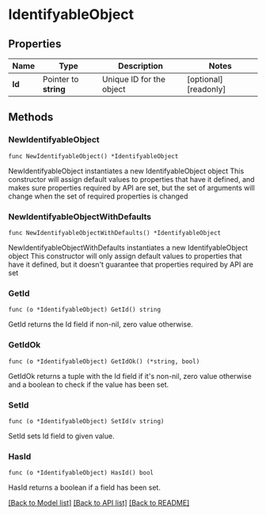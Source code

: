 # IdentifyableObject

## Properties

Name | Type | Description | Notes
------------ | ------------- | ------------- | -------------
**Id** | Pointer to **string** | Unique ID for the object | [optional] [readonly] 

## Methods

### NewIdentifyableObject

`func NewIdentifyableObject() *IdentifyableObject`

NewIdentifyableObject instantiates a new IdentifyableObject object
This constructor will assign default values to properties that have it defined,
and makes sure properties required by API are set, but the set of arguments
will change when the set of required properties is changed

### NewIdentifyableObjectWithDefaults

`func NewIdentifyableObjectWithDefaults() *IdentifyableObject`

NewIdentifyableObjectWithDefaults instantiates a new IdentifyableObject object
This constructor will only assign default values to properties that have it defined,
but it doesn't guarantee that properties required by API are set

### GetId

`func (o *IdentifyableObject) GetId() string`

GetId returns the Id field if non-nil, zero value otherwise.

### GetIdOk

`func (o *IdentifyableObject) GetIdOk() (*string, bool)`

GetIdOk returns a tuple with the Id field if it's non-nil, zero value otherwise
and a boolean to check if the value has been set.

### SetId

`func (o *IdentifyableObject) SetId(v string)`

SetId sets Id field to given value.

### HasId

`func (o *IdentifyableObject) HasId() bool`

HasId returns a boolean if a field has been set.


[[Back to Model list]](../README.md#documentation-for-models) [[Back to API list]](../README.md#documentation-for-api-endpoints) [[Back to README]](../README.md)


